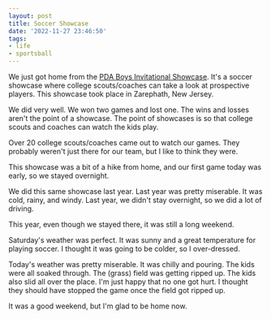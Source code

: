 ```yaml
---
layout: post
title: Soccer Showcase
date: '2022-11-27 23:46:50'
tags:
- life
- sportsball
---
```


We just got home from the [PDA Boys Invitational Showcase](https://pdasoccer.demosphere-secure.com/tournaments/pda-boys-college-showcase). It's a soccer showcase where college scouts/coaches can take a look at prospective players. This showcase took place in Zarephath, New Jersey.

We did very well. We won two games and lost one. The wins and losses aren't the point of a showcase. The point of showcases is so that college scouts and coaches can watch the kids play.

Over 20 college scouts/coaches came out to watch our games. They probably weren't just there for our team, but I like to think they were.

This showcase was a bit of a hike from home, and our first game today was early, so we stayed overnight.

We did this same showcase last year. Last year was pretty miserable. It was cold, rainy, and windy. Last year, we didn't stay overnight, so we did a lot of driving.

This year, even though we stayed there, it was still a long weekend. &nbsp;

Saturday's weather was perfect. It was sunny and a great temperature for playing soccer. I thought it was going to be colder, so I over-dressed.

Today's weather was pretty miserable. It was chilly and pouring. The kids were all soaked through. The (grass) field was getting ripped up. The kids also slid all over the place. I'm just happy that no one got hurt. I thought they should have stopped the game once the field got ripped up.

It was a good weekend, but I'm glad to be home now.

